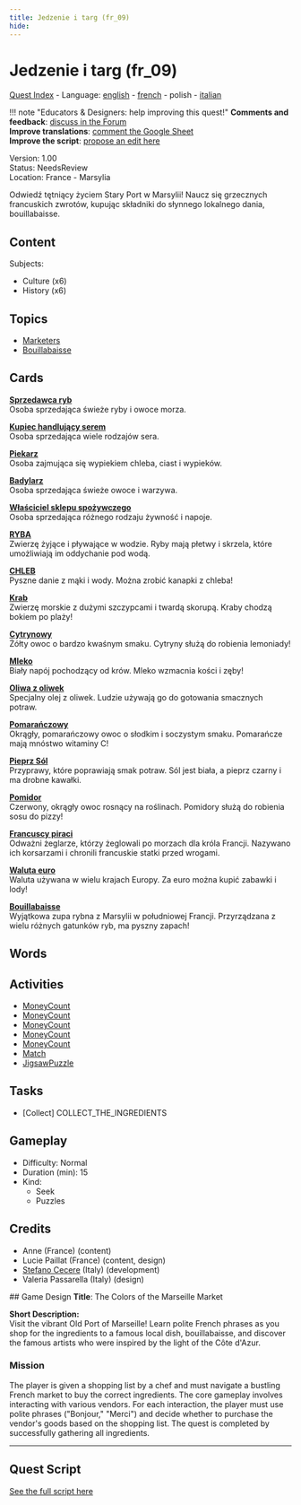 ```yaml
---
title: Jedzenie i targ (fr_09)
hide:
---
```


# Jedzenie i targ (fr_09)
[Quest Index](./index.pl.md) - Language: [english](./fr_09.md) - [french](./fr_09.fr.md) - polish - [italian](./fr_09.it.md)

!!! note "Educators & Designers: help improving this quest!"
    **Comments and feedback**: [discuss in the Forum](https://vgwb.discourse.group/t/fr-09-the-colors-of-the-marseille-market/28/1)  
    **Improve translations**: [comment the Google Sheet](https://docs.google.com/spreadsheets/d/1FPFOy8CHor5ArSg57xMuPAG7WM27-ecDOiU-OmtHgjw/edit?gid=1233127135#gid=1233127135)  
    **Improve the script**: [propose an edit here](https://github.com/vgwb/Antura/blob/main/Assets/_discover/_quests/FR_09%20Food%20&%20Market/FR_09%20Food%20&%20Market%20-%20Yarn%20Script.yarn)  

Version: 1.00  
Status: NeedsReview  
Location: France - Marsylia

Odwiedź tętniący życiem Stary Port w Marsylii! Naucz się grzecznych francuskich zwrotów, kupując składniki do słynnego lokalnego dania, bouillabaisse.

## Content
Subjects: 

  - Culture (x6)
  - History (x6)

## Topics
- [Marketers](../topics/index.md#marketers)
- [Bouillabaisse](../topics/index.md#bouillabaisse)


## Cards
**[Sprzedawca ryb](../cards/index.md#person_fishmonger)**  
Osoba sprzedająca świeże ryby i owoce morza.  

**[Kupiec handlujący serem](../cards/index.md#person_cheesemonger)**  
Osoba sprzedająca wiele rodzajów sera.  

**[Piekarz](../cards/index.md#person_baker)**  
Osoba zajmująca się wypiekiem chleba, ciast i wypieków.  

**[Badylarz](../cards/index.md#person_greengrocer)**  
Osoba sprzedająca świeże owoce i warzywa.  

**[Właściciel sklepu spożywczego](../cards/index.md#person_grocer)**  
Osoba sprzedająca różnego rodzaju żywność i napoje.  

**[RYBA](../cards/index.md#food_fish)**  
Zwierzę żyjące i pływające w wodzie. Ryby mają płetwy i skrzela, które umożliwiają im oddychanie pod wodą.  

**[CHLEB](../cards/index.md#food_bread)**  
Pyszne danie z mąki i wody. Można zrobić kanapki z chleba!  

**[Krab](../cards/index.md#food_crab)**  
Zwierzę morskie z dużymi szczypcami i twardą skorupą. Kraby chodzą bokiem po plaży!  

**[Cytrynowy](../cards/index.md#food_lemon)**  
Żółty owoc o bardzo kwaśnym smaku. Cytryny służą do robienia lemoniady!  

**[Mleko](../cards/index.md#food_milk)**  
Biały napój pochodzący od krów. Mleko wzmacnia kości i zęby!  

**[Oliwa z oliwek](../cards/index.md#food_olive_oil)**  
Specjalny olej z oliwek. Ludzie używają go do gotowania smacznych potraw.  

**[Pomarańczowy](../cards/index.md#food_orange)**  
Okrągły, pomarańczowy owoc o słodkim i soczystym smaku. Pomarańcze mają mnóstwo witaminy C!  

**[Pieprz Sól](../cards/index.md#food_pepper_salt)**  
Przyprawy, które poprawiają smak potraw. Sól jest biała, a pieprz czarny i ma drobne kawałki.  

**[Pomidor](../cards/index.md#food_tomato)**  
Czerwony, okrągły owoc rosnący na roślinach. Pomidory służą do robienia sosu do pizzy!  

**[Francuscy piraci](../cards/index.md#pirates)**  
Odważni żeglarze, którzy żeglowali po morzach dla króla Francji. Nazywano ich korsarzami i chronili francuskie statki przed wrogami.  

**[Waluta euro](../cards/index.md#currency_euro)**  
Waluta używana w wielu krajach Europy. Za euro można kupić zabawki i lody!  

**[Bouillabaisse](../cards/index.md#bouillabaisse)**  
Wyjątkowa zupa rybna z Marsylii w południowej Francji. Przyrządzana z wielu różnych gatunków ryb, ma pyszny zapach!  

## Words
## Activities
- [MoneyCount](../activities/index.md#MoneyCount)
- [MoneyCount](../activities/index.md#MoneyCount)
- [MoneyCount](../activities/index.md#MoneyCount)
- [MoneyCount](../activities/index.md#MoneyCount)
- [MoneyCount](../activities/index.md#MoneyCount)
- [Match](../activities/index.md#Match)
- [JigsawPuzzle](../activities/index.md#JigsawPuzzle)

## Tasks
- [Collect] COLLECT_THE_INGREDIENTS
## Gameplay
- Difficulty: Normal
- Duration (min): 15
- Kind:
  - Seek
  - Puzzles
## Credits
- Anne (France) (content)
- Lucie Paillat (France) (content, design)
- [Stefano Cecere](https://stefanocecere.com) (Italy) (development)
- Valeria Passarella (Italy) (design)

## Game Design
**Title**: The Colors of the Marseille Market

**Short Description:**  
Visit the vibrant Old Port of Marseille! Learn polite French phrases as you shop for the ingredients to a famous local dish, bouillabaisse, and discover the famous artists who were inspired by the light of the Côte d'Azur.

### Mission
The player is given a shopping list by a chef and must navigate a bustling French market to buy the correct ingredients. The core gameplay involves interacting with various vendors. For each interaction, the player must use polite phrases ("Bonjour," "Merci") and decide whether to purchase the vendor's goods based on the shopping list. The quest is completed by successfully gathering all ingredients.


---

## Quest Script

[See the full script here](./fr_09-script.pl.md)
